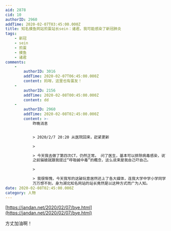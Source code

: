 ```yaml
---
aid: 2878
cid: 10
authorID: 2960
addTime: 2020-02-07T03:45:00.000Z
title: 知名摸鱼网站煎蛋站长sein：诸君，我可能感染了新冠肺炎
tags:
    - 新冠
    - sein
    - 煎蛋
    - 摸鱼
    - 诸君
comments:
    -
        authorID: 3016
        addTime: 2020-02-07T06:45:00.000Z
        content: 妈呀，这里也有蛋友！
    -
        authorID: 2156
        addTime: 2020-02-08T00:45:00.000Z
        content: dd
    -
        authorID: 2960
        addTime: 2020-02-08T02:45:00.000Z
        content: >-
            昨晚消息


            > 2020/2/7 20:20 从医院回来，赶紧更新

            > 

            > 今天我去做了第四次CT，仍然正常。 问了医生，基本可以排除病毒感染，说可能是我太紧张了。
            之前猫娘就跟我提过“呼吸碱中毒”的概念，这么说来是我自己吓自己。

            > 

            > 我很惭愧，今天我写的这破玩意居然还上了各大媒体，连我大学中学小学同学都看到了。
            万万想不到，身为湖北知名网站的站长竟然是以这种方式而广为人知。
date: 2020-02-08T02:45:00.000Z
category: 人物
---
```


[https://jandan.net/2020/02/07/bye.html](https://jandan.net/2020/02/07/bye.html)

方丈加油啊！
